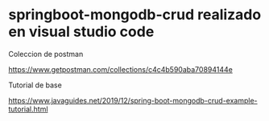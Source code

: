 # springboot-mongodb-crud realizado en visual studio code

Coleccion de postman

https://www.getpostman.com/collections/c4c4b590aba70894144e

Tutorial de base

https://www.javaguides.net/2019/12/spring-boot-mongodb-crud-example-tutorial.html
